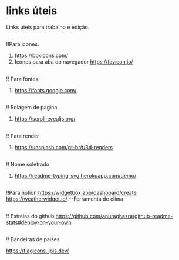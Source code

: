 # links úteis
Links uteis para trabalho e edição.

 ##
 !!Para icones.
 1. https://boxicons.com/
 2. Icones para aba do navegador https://favicon.io/

 ##
 !! Para fontes
1.  https://fonts.google.com/

 ##
!! Rolagem de pagina 
1. https://scrollrevealjs.org/

 ##
!! Para render
1. https://unsplash.com/pt-br/t/3d-renders


 ##
 !! Nome soletrado 
 1. https://readme-typing-svg.herokuapp.com/demo/


 ##
 !!Para notion
 https://widgetbox.app/dashboard/create
 https://weatherwidget.io/ --Ferramenta de clima



 ##
 !! Estrelas do github
 https://github.com/anuraghazra/github-readme-stats#deploy-on-your-own




 ##
 !! Bandeiras de paises 

 https://flagicons.lipis.dev/
 
